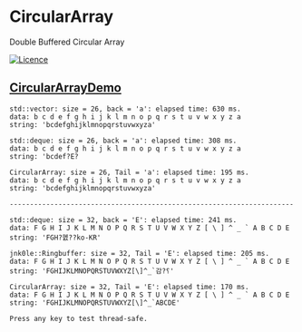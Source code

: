 # CircularArray
Double Buffered Circular Array

[![Licence](https://img.shields.io/badge/license-MIT-blue.svg?style=flat)](LICENSE)

## [CircularArrayDemo](CircularArrayDemo.cpp)
```
std::vector: size = 26, back = 'a': elapsed time: 630 ms.
data: b c d e f g h i j k l m n o p q r s t u v w x y z a
string: 'bcdefghijklmnopqrstuvwxyza'

std::deque: size = 26, back = 'a': elapsed time: 308 ms.
data: b c d e f g h i j k l m n o p q r s t u v w x y z a
string: 'bcdef?E?

CircularArray: size = 26, Tail = 'a': elapsed time: 195 ms.
data: b c d e f g h i j k l m n o p q r s t u v w x y z a
string: 'bcdefghijklmnopqrstuvwxyza'

----------------------------------------------------------------------

std::deque: size = 32, back = 'E': elapsed time: 241 ms.
data: F G H I J K L M N O P Q R S T U V W X Y Z [ \ ] ^ _ ` A B C D E
string: 'FGH?혨??ko-KR'

jnk0le::Ringbuffer: size = 32, Tail = 'E': elapsed time: 205 ms.
data: F G H I J K L M N O P Q R S T U V W X Y Z [ \ ] ^ _ ` A B C D E
string: 'FGHIJKLMNOPQRSTUVWXYZ[\]^_`감?⸮'

CircularArray: size = 32, Tail = 'E': elapsed time: 170 ms.
data: F G H I J K L M N O P Q R S T U V W X Y Z [ \ ] ^ _ ` A B C D E
string: 'FGHIJKLMNOPQRSTUVWXYZ[\]^_`ABCDE'

Press any key to test thread-safe.
```
